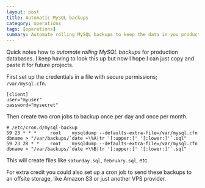 ```yaml
---
layout: post
title: Automatic MySQL backups
category: operations
tags: [operations]
summary: Automate rolling MySQL backups to keep the data in you production databases safe and sound.
---
```

Quick notes how to *automate rolling MySQL backups* for production databases. I keep having to look this up but now I hope I can just copy and paste it for future projects.

First set up the credentials in a file with secure permissions; `/var/mysql.cfn`.

    [client]
    user="myuser"
    password="mysecret"

Then create two cron jobs to backup once per day and once per month.

    # /etc/cron.d/mysql-backup
    59 23 * * *     root    mysqldump --defaults-extra-file=/var/mysql.cfn dbname > "/var/backups/`date +\%A|tr '[:upper:]' '[:lower:]'`.sql"
    59 23 28 * *    root    mysqldump --defaults-extra-file=/var/mysql.cfn dbname > "/var/backups/`date +\%B|tr '[:upper:]' '[:lower:]'`.sql"

This will create files like `saturday.sql`, `february.sql`, etc.

For extra credit you could also set up a cron job to send these backups to an offsite storage, like Amazon S3 or just another VPS provider.
